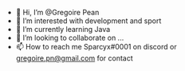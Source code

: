 - 👋 Hi, I’m @Gregoire Pean
- 👀 I’m interested with development and sport
- 🌱 I’m currently learning Java
- 💞️ I’m looking to collaborate on ...
- 📫 How to reach me Sparcyx#0001 on discord or gregoire.pn@gmail.com for contact

<!---
Im ✨ special ✨
--->
